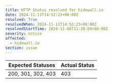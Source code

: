 ```yaml
---
title: HTTP Status resolved for hidewall.io
date: 2024-11-11T14:52:23+00:00Z
resolved: True
resolvedWhen: 2024-11-11T14:52:23+00:00Z
resolvedStartTime: 2024-11-08T11:28:04+00:00Z
severity: notice
affected:
  - hidewall.io
section: issue
---
```


| Expected Statuses | Actual Status  |
|-------------------|----------------|
| 200, 301, 302, 403 | 403 |
